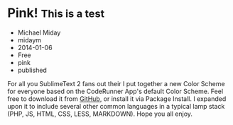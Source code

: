 # Pink! <small>This is a test</small>
- Michael Miday
- midaym
- 2014-01-06
- Free
- pink
- published

For all you SublimeText 2 fans out their I put together a new Color Scheme for everyone based on the CodeRunner App's default Color Scheme. Feel free to download it from [GitHub](https://github.com/hanakin/CodeRunner-sublime-theme/archive/master.zip), or install it via Package Install. I expanded upon it to include several other common languages in a typical lamp stack (PHP, JS, HTML, CSS, LESS, MARKDOWN). Hope you all enjoy.

